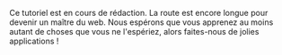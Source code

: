 Ce tutoriel est en cours de rédaction. La route est encore longue pour devenir un maître du web. Nous espérons que vous apprenez au moins autant de choses que vous ne l'espériez, alors faites-nous de jolies applications !